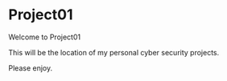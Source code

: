 # Project01

Welcome to Project01

This will be the location of my personal cyber security projects.

Please enjoy.
